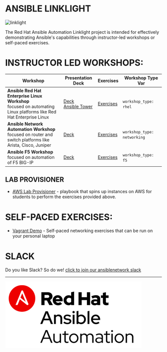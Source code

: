 # ANSIBLE LINKLIGHT

![linklight](images/linklight.png)

The Red Hat Ansible Automation Linklight project is intended for effectively demonstrating Ansible's capabilities through instructor-led workshops or self-paced exercises.  


# INSTRUCTOR LED WORKSHOPS:

| Workshop   | Presentation Deck  | Exercises  | Workshop Type Var   |
|---|---|---|---|
| **Ansible Red Hat Enterprise Linux Workshop** <br>     focused on automating Linux platforms like Red Hat Enterprise Linux  | [Deck](https://network-automation.github.io/linklight/decks/ansible-essentials.html)<br>[Ansible Tower](https://network-automation.github.io/linklight/decks/tower_intro.pdf)  | [Exercises](./exercises/ansible_rhel)  | `workshop_type: rhel`  |
| **Ansible Network Automation Workshop** <br> focused on router and switch platforms like Arista, Cisco, Juniper   | [Deck](https://network-automation.github.io/linklight/decks/ansible_network.pdf) | [Exercises](./exercises/ansible_network)  | `workshop_type: networking`  |
| **Ansible F5 Workshop** <br> focused on automation of F5 BIG-IP  | [Deck](https://network-automation.github.io/linklight/decks/ansible_f5.pdf) | [Exercises](./exercises/ansible_f5)   | `workshop_type: f5` |

## LAB PROVISIONER
 - [AWS Lab Provisioner](provisioner) - playbook that spins up instances on AWS for students to perform the exercises provided above.

# SELF-PACED EXERCISES:

  * [Vagrant Demo](vagrant-demo) - Self-paced networking exercises that can be run on your personal laptop

# SLACK
Do you like Slack?  So do we! [click to join our ansiblenetwork slack](https://join.slack.com/t/ansiblenetwork/shared_invite/enQtMzEyMTcxMTE5NjM3LWIyMmQ4YzNhYTA4MjA2OTRhZDQzMTZkNWZlN2E3NzhhMWQ5ZTdmNmViNjk2M2JkYzJjODhjMjVjMGUxZjc2MWE)

---
![Red Hat Ansible Automation](images/rh-ansible-automation.png)
